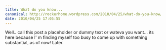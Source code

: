 ```yaml
---
title: What do you know...
canonical: http://rockerhome.wordpress.com/2010/04/25/what-do-you-know/
date: 2010/04/25 17:05:55
---
```

Well.. call this post a placeholder or dummy text or wateva you want... its here because I' m finding myself too busy to come up with something substantial, as of now! Later.
